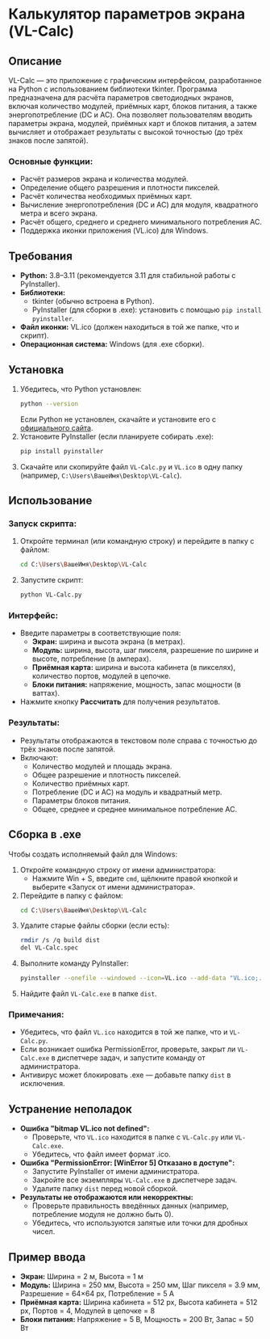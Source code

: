 # Калькулятор параметров экрана (VL-Calc)

## Описание
VL-Calc — это приложение с графическим интерфейсом, разработанное на Python с использованием библиотеки tkinter. Программа предназначена для расчёта параметров светодиодных экранов, включая количество модулей, приёмных карт, блоков питания, а также энергопотребление (DC и AC). Она позволяет пользователям вводить параметры экрана, модулей, приёмных карт и блоков питания, а затем вычисляет и отображает результаты с высокой точностью (до трёх знаков после запятой).

### Основные функции:
- Расчёт размеров экрана и количества модулей.
- Определение общего разрешения и плотности пикселей.
- Расчёт количества необходимых приёмных карт.
- Вычисление энергопотребления (DC и AC) для модуля, квадратного метра и всего экрана.
- Расчёт общего, среднего и среднего минимального потребления AC.
- Поддержка иконки приложения (VL.ico) для Windows.

## Требования
- **Python:** 3.8–3.11 (рекомендуется 3.11 для стабильной работы с PyInstaller).
- **Библиотеки:**
  - tkinter (обычно встроена в Python).
  - PyInstaller (для сборки в .exe): установить с помощью `pip install pyinstaller`.
- **Файл иконки:** VL.ico (должен находиться в той же папке, что и скрипт).
- **Операционная система:** Windows (для .exe сборки).

## Установка
1. Убедитесь, что Python установлен:
   ```bash
   python --version
   ```
   Если Python не установлен, скачайте и установите его с [официального сайта](https://www.python.org/downloads/).
2. Установите PyInstaller (если планируете собирать .exe):
   ```bash
   pip install pyinstaller
   ```
3. Скачайте или скопируйте файл `VL-Calc.py` и `VL.ico` в одну папку (например, `C:\Users\ВашеИмя\Desktop\VL-Calc`).

## Использование
### Запуск скрипта:
1. Откройте терминал (или командную строку) и перейдите в папку с файлом:
   ```bash
   cd C:\Users\ВашеИмя\Desktop\VL-Calc
   ```
2. Запустите скрипт:
   ```bash
   python VL-Calc.py
   ```

### Интерфейс:
- Введите параметры в соответствующие поля:
  - **Экран:** ширина и высота экрана (в метрах).
  - **Модуль:** ширина, высота, шаг пикселя, разрешение по ширине и высоте, потребление (в амперах).
  - **Приёмная карта:** ширина и высота кабинета (в пикселях), количество портов, модулей в цепочке.
  - **Блоки питания:** напряжение, мощность, запас мощности (в ваттах).
- Нажмите кнопку **Рассчитать** для получения результатов.

### Результаты:
- Результаты отображаются в текстовом поле справа с точностью до трёх знаков после запятой.
- Включают:
  - Количество модулей и площадь экрана.
  - Общее разрешение и плотность пикселей.
  - Количество приёмных карт.
  - Потребление (DC и AC) на модуль и квадратный метр.
  - Параметры блоков питания.
  - Общее, среднее и среднее минимальное потребление AC.

## Сборка в .exe
Чтобы создать исполняемый файл для Windows:
1. Откройте командную строку от имени администратора:
   - Нажмите Win + S, введите `cmd`, щёлкните правой кнопкой и выберите «Запуск от имени администратора».
2. Перейдите в папку с файлом:
   ```bash
   cd C:\Users\ВашеИмя\Desktop\VL-Calc
   ```
3. Удалите старые файлы сборки (если есть):
   ```bash
   rmdir /s /q build dist
   del VL-Calc.spec
   ```
4. Выполните команду PyInstaller:
   ```bash
   pyinstaller --onefile --windowed --icon=VL.ico --add-data "VL.ico;." VL-Calc.py
   ```
5. Найдите файл `VL-Calc.exe` в папке `dist`.

### Примечания:
- Убедитесь, что файл `VL.ico` находится в той же папке, что и `VL-Calc.py`.
- Если возникает ошибка PermissionError, проверьте, закрыт ли `VL-Calc.exe` в диспетчере задач, и запустите команду от администратора.
- Антивирус может блокировать .exe — добавьте папку `dist` в исключения.

## Устранение неполадок
- **Ошибка "bitmap VL.ico not defined":**
  - Проверьте, что `VL.ico` находится в папке с `VL-Calc.py` или `VL-Calc.exe`.
  - Убедитесь, что файл имеет формат .ico.
- **Ошибка "PermissionError: [WinError 5] Отказано в доступе":**
  - Запустите PyInstaller от имени администратора.
  - Закройте все экземпляры `VL-Calc.exe` в диспетчере задач.
  - Удалите папку `dist` перед новой сборкой.
- **Результаты не отображаются или некорректны:**
  - Проверьте правильность введённых данных (например, потребление модуля не должно быть 0).
  - Убедитесь, что используются запятые или точки для дробных чисел.

## Пример ввода
- **Экран:** Ширина = 2 м, Высота = 1 м
- **Модуль:** Ширина = 250 мм, Высота = 250 мм, Шаг пикселя = 3.9 мм, Разрешение = 64×64 px, Потребление = 5 А
- **Приёмная карта:** Ширина кабинета = 512 px, Высота кабинета = 512 px, Портов = 4, Модулей в цепочке = 8
- **Блоки питания:** Напряжение = 5 В, Мощность = 200 Вт, Запас = 50 Вт

